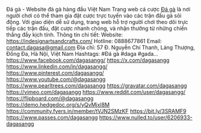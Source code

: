 Đá gà - Website đá gà hàng đầu Việt Nam
Trang web cá cược [Đá gà](https://indesignartsandcrafts.com/) là nơi người chơi có thể tham gia đặt cược trực tuyến vào các trận đấu gà sôi động. Với giao diện dễ sử dụng, trang web hỗ trợ người chơi theo dõi trực tiếp các trận đấu, đặt cược nhanh chóng, và nhận thưởng từ những chiến thắng đầy kịch tính.
Thông tin chi tiết:
Website: https://indesignartsandcrafts.com/
Hotline: 0888677861
Email: contact.dagasa@gmail.com
Địa chỉ: 57 Đ. Nguyễn Chí Thanh, Láng Thượng, Đống Đa, Hà Nội, Việt Nam
Hashtags: #Đá gà #daga #gada…
https://www.facebook.com/dagasangg/
https://x.com/dagasangg
https://www.linkedin.com/in/dagasangg/
https://www.pinterest.com/dagasangg/
https://www.youtube.com/@dagasangg
https://www.pearltrees.com/dagasangg
https://gravatar.com/dagasangg
https://vimeo.com/dagasangg
https://www.reddit.com/user/dagasangg/
https://flipboard.com/@dagasangg
https://demo.hedgedoc.org/s/yQvMjxI8M
https://community.fyers.in/member/tVJN2SMzKF
https://bit.ly/3SRAMF9
https://www.passes.com/dagasangg
https://www.nulled.to/user/6206933-dagasangg

